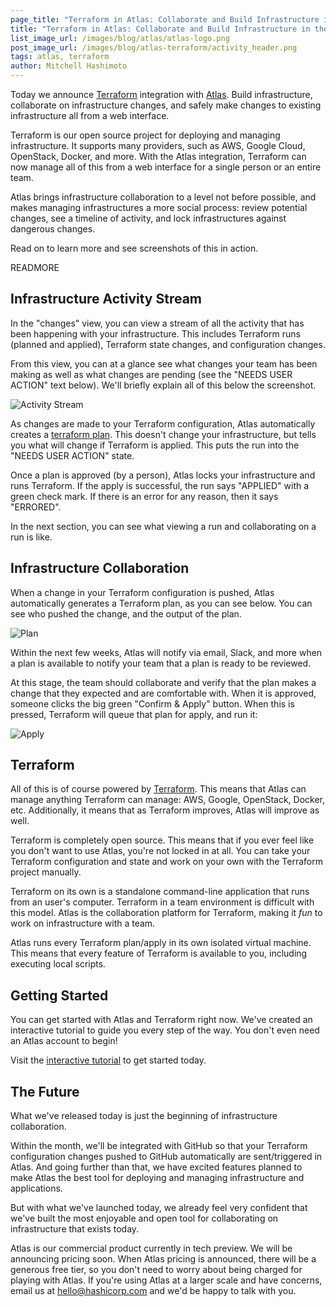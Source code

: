 ```yaml
---
page_title: "Terraform in Atlas: Collaborate and Build Infrastructure in the Cloud"
title: "Terraform in Atlas: Collaborate and Build Infrastructure in the Cloud"
list_image_url: /images/blog/atlas/atlas-logo.png
post_image_url: /images/blog/atlas-terraform/activity_header.png
tags: atlas, terraform
author: Mitchell Hashimoto
---
```


Today we announce [Terraform](http://www.terraform.io) integration
with [Atlas](https://atlas.hashicorp.com/?utm_source=Terraform-Atlas). Build infrastructure,
collaborate on infrastructure changes, and safely make changes to
existing infrastructure all from a web interface.

Terraform is our open source project for deploying and managing infrastructure.
It supports many providers, such as AWS, Google Cloud, OpenStack,
Docker, and more. With the Atlas integration, Terraform can now manage
all of this from a web interface for a single person or an entire
team.

Atlas brings infrastructure collaboration to a level not before possible,
and makes managing infrastructures a more social process: review potential
changes, see a timeline of activity, and lock infrastructures against
dangerous changes.

Read on to learn more and see screenshots of this in action.

READMORE

## Infrastructure Activity Stream

In the "changes" view, you can view a stream of all the activity that
has been happening with your infrastructure. This includes Terraform runs
(planned and applied), Terraform state changes, and configuration changes.

From this view, you can at a glance see what changes your team has been
making as well as what changes are pending (see the "NEEDS USER ACTION"
text below). We'll briefly explain all of this below the screenshot.

![Activity Stream](/images/blog/atlas-terraform/activity.png)

As changes are made to your Terraform configuration, Atlas automatically
creates a [terraform plan](https://terraform.io/docs/commands/plan.html).
This doesn't change your infrastructure, but tells you what will change
if Terraform is applied. This puts the run into the "NEEDS USER ACTION"
state.

Once a plan is approved (by a person), Atlas locks your infrastructure
and runs Terraform. If the apply is successful, the run says "APPLIED" with
a green check mark. If there is an error for any reason, then it says
"ERRORED".

In the next section, you can see what viewing a run and collaborating on
a run is like.

## Infrastructure Collaboration

When a change in your Terraform configuration is pushed, Atlas
automatically generates a Terraform plan, as you can see below.
You can see who pushed the change, and the output of the plan.

![Plan](/images/blog/atlas-terraform/plan.png)

Within the next few weeks, Atlas will notify via email, Slack, and more
when a plan is available to notify your team that a plan is ready to
be reviewed.

At this stage, the team should collaborate and verify that the plan
makes a change that they expected and are comfortable with. When it is
approved, someone clicks the big green "Confirm & Apply" button.
When this is pressed, Terraform will queue that plan for apply, and run it:

![Apply](/images/blog/atlas-terraform/confirm.png)

## Terraform

All of this is of course powered by [Terraform](https://www.terraform.io).
This means that Atlas can manage anything Terraform can manage: AWS,
Google, OpenStack, Docker, etc. Additionally, it means that as
Terraform improves, Atlas will improve as well.

Terraform is completely open source. This means that if you ever feel like
you don't want to use Atlas, you're not locked in at all. You can take
your Terraform configuration and state and work on your own with the
Terraform project manually.

Terraform on its own is a standalone command-line application that runs
from an user's computer. Terraform in a team environment is difficult
with this model. Atlas is the collaboration platform for Terraform, making
it _fun_ to work on infrastructure with a team.

Atlas runs every Terraform plan/apply in its own isolated virtual machine.
This means that every feature of Terraform is available to you, including
executing local scripts.

## Getting Started

You can get started with Atlas and Terraform right now. We've created
an interactive tutorial to guide you every step of the way. You don't even
need an Atlas account to begin!

Visit the [interactive tutorial](https://atlas.hashicorp.com/tutorial/terraform?utm_source=Terraform-Atlas)
to get started today.

## The Future

What we've released today is just the beginning of infrastructure collaboration.

Within the month, we'll be integrated with GitHub so that your Terraform
configuration changes pushed to GitHub automatically are sent/triggered
in Atlas. And going further than that, we have excited features planned
to make Atlas the best tool for deploying and managing infrastructure
and applications.

But with what we've launched today, we already feel very confident that
we've built the most enjoyable and open tool for collaborating on
infrastructure that exists today.

Atlas is our commercial product currently in tech preview. We will be
announcing pricing soon. When Atlas pricing is announced, there will be
a generous free tier, so you don't need to worry about being charged for
playing with Atlas. If you're using Atlas at a larger scale and have concerns,
email us at
<a href="mailto:hello@hashicorp.com">hello@hashicorp.com</a> and we'd
be happy to talk with you.
